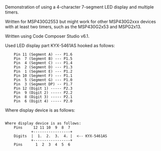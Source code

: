 Demonstration of using a 4-character 7-segment LED display and multiple
timers.

Written for MSP430G2553 but might work for other MSP430G2xxx devices with
at least two timers, such as the MSP430G2x53 and MSPG2x13.

Written using Code Composer Studio v6.1.

Used LED display part KYX-5461AS hooked as follows:

```
    Pin 11 (Segment A) --- P1.6
    Pin  7 (Segment B) --- P1.5
    Pin  4 (Segment C) --- P1.4
    Pin  2 (Segment D) --- P1.3
    Pin  1 (Segment E) --- P1.2
    Pin 10 (Segment F) --- P1.1
    Pin  5 (Segment G) --- P1.0
    Pin  3 (Segment DP) -- P1.7
    Pin 12 (Digit 1) ----- P2.3
    Pin  9 (Digit 2) ----- P2.2
    Pin  8 (Digit 3) ----- P2.1
    Pin  6 (Digit 4) ----- P2.0
```

Where display device is as follows:

```

Where display device is as follows:
    Pins     12 11 10  9  8  7
            +-----------------+
    Digits  |  1.  2.  3.  4. |  <-- KYX-5461AS
            +-----------------+
    Pins      1  2  3  4  5  6
```
